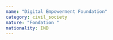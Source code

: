 ```yaml
---
name: "Digital Empowerment Foundation"
category: civil_society
nature: "Fondation "
nationality: IND
---
```

    